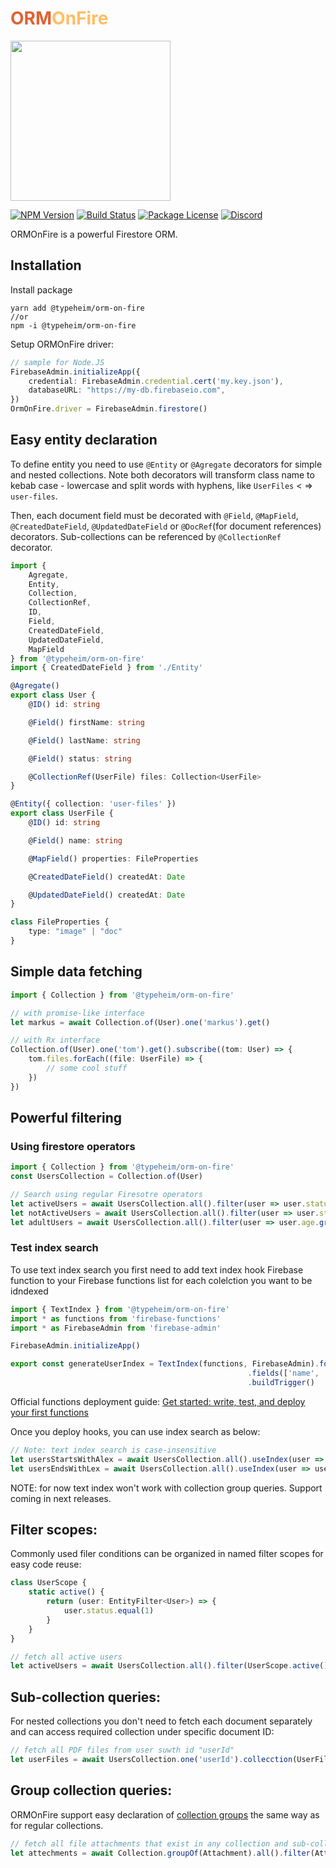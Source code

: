 <p align="center">
    <h1>
        <span style="color: #E16232; font-weight: bold">ORM</span><span style="color: #FFBE64; font-weight: bold">OnFire</span>
    </h1>
    <img style="max-width: 100%" width="256" src="https://raw.githubusercontent.com/typeheim/fire-legion/72fd86c68b1d10d8d29c8d24004def09f63bbf79/packages/orm-on-fire/docs/orm-on-fire.svg"></img>
</p>
<p>
    <a href="https://www.npmjs.com/package/@typeheim/orm-on-fire" target="_blank"><img src="https://img.shields.io/npm/v/@typeheim/orm-on-fire.svg" alt="NPM Version" /></a>
    <a href="https://app.buddy.works/typeheim/fire-legion/pipelines/pipeline/300564" target="_blank"><img src="https://app.buddy.works/typeheim/fire-legion/pipelines/pipeline/300564/badge.svg?token=aad32357cefae9d70b31d8b440fdf3f3d5d2a244a0412ff42ac294abbfc508f5" alt="Build Status" /></a>
    <a href="https://www.npmjs.com/package/@typeheim/orm-on-fire" target="_blank"><img src="https://img.shields.io/npm/l/@typeheim/orm-on-fire.svg" alt="Package License" /></a>
    <a href="https://discord.gg/dmMznp9" target="_blank"><img src="https://img.shields.io/badge/discord-online-brightgreen.svg" alt="Discord"/></a>
</p>

ORMOnFire is a powerful Firestore ORM.

## Installation
Install package

```shell
yarn add @typeheim/orm-on-fire
//or
npm -i @typeheim/orm-on-fire
```

Setup ORMOnFire driver:

```typescript
// sample for Node.JS
FirebaseAdmin.initializeApp({
    credential: FirebaseAdmin.credential.cert('my.key.json'),
    databaseURL: "https://my-db.firebaseio.com",
})
OrmOnFire.driver = FirebaseAdmin.firestore()
```

## Easy entity declaration

To define entity you need to use `@Entity` or `@Agregate` decorators for simple and nested collections. Note both
decorators will transform class name to kebab case - lowercase and split words with hyphens, like `UserFiles` <
=> `user-files`.

Then, each document field must be decorated with `@Field`, `@MapField`, `@CreatedDateField`, `@UpdatedDateField`
or `@DocRef`(for document references) decorators. Sub-collections can be referenced by `@CollectionRef` decorator.

```typescript
import {
    Agregate,
    Entity,
    Collection,
    CollectionRef,
    ID,
    Field,
    CreatedDateField,
    UpdatedDateField,
    MapField
} from '@typeheim/orm-on-fire'
import { CreatedDateField } from './Entity'

@Agregate()
export class User {
    @ID() id: string

    @Field() firstName: string

    @Field() lastName: string

    @Field() status: string

    @CollectionRef(UserFile) files: Collection<UserFile>
}

@Entity({ collection: 'user-files' })
export class UserFile {
    @ID() id: string

    @Field() name: string

    @MapField() properties: FileProperties

    @CreatedDateField() createdAt: Date

    @UpdatedDateField() createdAt: Date
}

class FileProperties {
    type: "image" | "doc"
}
```

## Simple data fetching

```typescript
import { Collection } from '@typeheim/orm-on-fire'

// with promise-like interface
let markus = await Collection.of(User).one('markus').get()

// with Rx interface
Collection.of(User).one('tom').get().subscribe((tom: User) => {
    tom.files.forEach((file: UserFile) => {
        // some cool stuff
    })
}) 
```

## Powerful filtering

### Using firestore operators

```typescript
import { Collection } from '@typeheim/orm-on-fire'
const UsersCollection = Collection.of(User)

// Search using regular Firesotre operators
let activeUsers = await UsersCollection.all().filter(user => user.status.equal('active')).get()
let notActiveUsers = await UsersCollection.all().filter(user => user.status.notEqual('active')).get()
let adultUsers = await UsersCollection.all().filter(user => user.age.greaterThan(18)).get()
```

### Test index search

To use text index search you first need to add text index hook Firebase function to your Firebase functions list for
each colelction you want to be idndexed

```typescript
import { TextIndex } from '@typeheim/orm-on-fire'
import * as functions from 'firebase-functions'
import * as FirebaseAdmin from 'firebase-admin'

FirebaseAdmin.initializeApp()

export const generateUserIndex = TextIndex(functions, FirebaseAdmin).forCollection('users')
                                                     .fields(['name', 'text'])
                                                     .buildTrigger()
```

Official functions deployment
guide: [Get started: write, test, and deploy your first functions](https://firebase.google.com/docs/functions/get-started)

Once you deploy hooks, you can use index search as below:

```typescript
// Note: text index search is case-insensitive 
let usersStartsWithAlex = await UsersCollection.all().useIndex(user => user.firstName.startsWith('Alex')).get()
let usersEndsWithLex = await UsersCollection.all().useIndex(user => user.firstName.endsWith('lex')).get()
```
NOTE: for now text index won't work with collection group queries. Support coming in next releases.

## Filter scopes:

Commonly used filer conditions can be organized in named filter scopes for easy code reuse:

```typescript
class UserScope {
    static active() {
        return (user: EntityFilter<User>) => {
            user.status.equal(1)
        }
    }
}

// fetch all active users
let activeUsers = await UsersCollection.all().filter(UserScope.active()).get()
```

## Sub-collection queries:

For nested collections you don't need to fetch each document separately and can access required collection under
specific document ID:

```typescript
// fetch all PDF files from user suwth id "userId"
let userFiles = await UsersCollection.one('userId').collecction(UserFile).filter(UserFile.pdf()).get()
```

## Group collection queries:

ORMOnFire support easy declaration
of [collection groups](https://firebase.googleblog.com/2019/06/understanding-collection-group-queries.html) the same way
as for regular collections.

```typescript
// fetch all file attachments that exist in any collection and sub-collection
let attechments = await Collection.groupOf(Attachment).all().filter(Attachment.file()).get()
```
